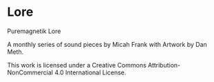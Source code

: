# Lore
Puremagnetik Lore

A monthly series of sound pieces by Micah Frank with Artwork by Dan Meth.

This work is licensed under a Creative Commons Attribution-NonCommercial 4.0 International License.
